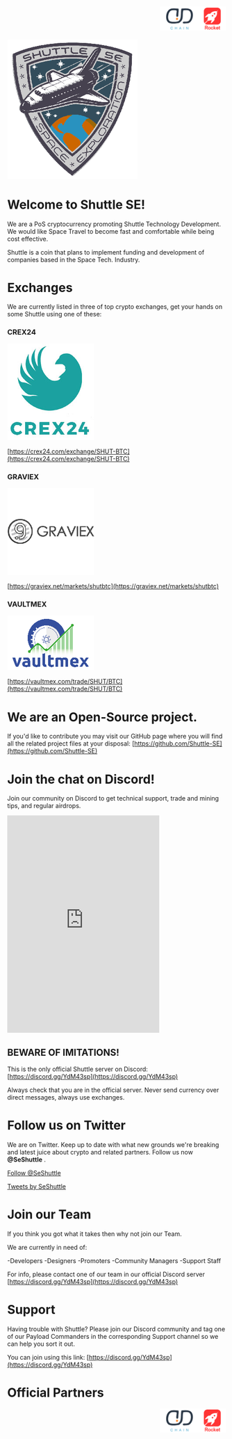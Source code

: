 <marquee behavior="scroll" direction="left">
<img src="/img/scrolling-banner.png" width="" height="" alt="DD-Chain | Rocket | CFCC">
</marquee>


![Shuttle Logo](/img/shu_logo-300x.png)


# Welcome to Shuttle SE!


We are a PoS cryptocurrency promoting Shuttle Technology Development. We would like Space Travel to become fast and comfortable while being cost effective.

Shuttle is a coin that plans to implement funding and development of companies based in the Space Tech. Industry.


# Exchanges


We are currently listed in three of top crypto exchanges, get your hands on some Shuttle using one of these:

### CREX24

![Crex24](/img/crex24-logo_200x.jpg)

[https://crex24.com/exchange/SHUT-BTC](https://crex24.com/exchange/SHUT-BTC)


### GRAVIEX

![Graviex](/img/Graviex-Logotype_200x.png)

[https://graviex.net/markets/shutbtc](https://graviex.net/markets/shutbtc)


### VAULTMEX

![Vaultmex](/img/vaultmex_logo-200x.png)

[https://vaultmex.com/trade/SHUT/BTC](https://vaultmex.com/trade/SHUT/BTC)



# We are an Open-Source project.


If you'd like to contribute you may visit our GitHub page where you will find all the related project files at your disposal: [https://github.com/Shuttle-SE](https://github.com/Shuttle-SE)


# Join the chat on Discord!


Join our community on Discord to get technical support, trade and mining tips, and regular airdrops.

<iframe src="https://discordapp.com/widget?id=520628368194928642&theme=dark" width="350" height="500" allowtransparency="true" frameborder="0"></iframe>

## BEWARE OF IMITATIONS!

This is the only official Shuttle server on Discord: [https://discord.gg/YdM43sp](https://discord.gg/YdM43sp)

Always check that you are in the official server. Never send currency over direct messages, always use exchanges.


# Follow us on Twitter


We are on Twitter. Keep up to date with what new grounds we're breaking and latest juice about crypto and related partners. Follow us now **@SeShuttle** .


<a href="https://twitter.com/SeShuttle?ref_src=twsrc%5Etfw" class="twitter-follow-button" data-size="large" data-show-screen-name="false" data-show-count="false">Follow @SeShuttle</a><script async src="https://platform.twitter.com/widgets.js" charset="utf-8"></script>

<a class="twitter-timeline" data-width="400" data-theme="dark" data-link-color="#19CF86" href="https://twitter.com/SeShuttle?ref_src=twsrc%5Etfw">Tweets by SeShuttle</a> <script async src="https://platform.twitter.com/widgets.js" charset="utf-8"></script>


# Join our Team


If you think you got what it takes then why not join our Team.

We are currently in need of:

-Developers
-Designers
-Promoters
-Community Managers
-Support Staff

For info, please contact one of our team in our official Discord server [https://discord.gg/YdM43sp](https://discord.gg/YdM43sp)


# Support


Having trouble with Shuttle? Please join our Discord community and tag one of our Payload Commanders in the corresponding Support channel so we can help you sort it out.

You can join using this link: [https://discord.gg/YdM43sp](https://discord.gg/YdM43sp)


# Official Partners


<marquee behavior="scroll" direction="left">
<img src="/img/scrolling-banner.png" width="" height="" alt="DD-Chain | Rocket | CFCC">
</marquee>
